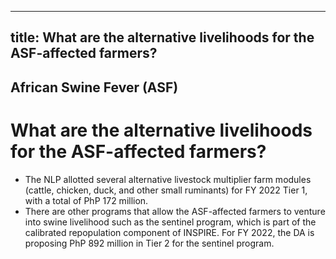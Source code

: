 --- 
 title: What are the alternative livelihoods for the ASF-affected farmers?
 ---

## African Swine Fever (ASF)

# What are the alternative livelihoods for the ASF-affected farmers?


 - The NLP allotted several alternative livestock multiplier farm modules (cattle, chicken, duck, and other small ruminants) for FY 2022 Tier 1, with a total of PhP 172 million.
 - There are other programs that allow the ASF-affected farmers to venture into swine livelihood such as the sentinel program, which is part of the calibrated repopulation component of INSPIRE. For FY 2022, the DA is proposing PhP 892 million in Tier 2 for the sentinel program.
